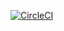 [![CircleCI](https://circleci.com/gh/lesleh/lesleh.co.uk3.svg?style=svg)](https://circleci.com/gh/lesleh/lesleh.co.uk3)
